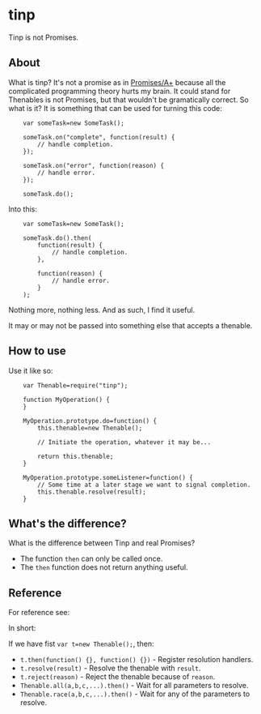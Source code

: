 tinp
====

Tinp is not Promises.

About
-----

What is tinp? It's not a promise as in [Promises/A+](https://github.com/promises-aplus) because all the complicated
programming theory hurts my brain. It could stand for Thenables is not Promises, but that wouldn't be gramatically
correct. So what is it? It is something that can be used for turning this code:

````
    var someTask=new SomeTask();

    someTask.on("complete", function(result) {
        // handle completion.
    });

    someTask.on("error", function(reason) {
        // handle error.
    });

    someTask.do();
````

Into this:

````
    var someTask=new SomeTask();

    someTask.do().then(
        function(result) {
            // handle completion.
        },

        function(reason) {
            // handle error.
        }
    );
````

Nothing more, nothing less. And as such, I find it useful.

It may or may not be passed into something else that accepts a thenable.

How to use
----------

Use it like so:

````
    var Thenable=require("tinp");

    function MyOperation() {
    }

    MyOperation.prototype.do=function() {
        this.thenable=new Thenable();

        // Initiate the operation, whatever it may be...

        return this.thenable;
    }

    MyOperation.prototype.someListener=function() {
        // Some time at a later stage we want to signal completion.
        this.thenable.resolve(result);
    }
````

What's the difference?
----------------------

What is the difference between Tinp and real Promises?

* The function `then` can only be called once.
* The `then` function does not return anything useful.

Reference
---------

For reference see: 

In short:

If we have fist `var t=new Thenable();`, then:

* `t.then(function() {}, function() {})` - Register resolution handlers.
* `t.resolve(result)` - Resolve the thenable with `result`.
* `t.reject(reason)` - Reject the thenable because of `reason`.
* `Thenable.all(a,b,c,...).then()` - Wait for all parameters to resolve.
* `Thenable.race(a,b,c,...).then()` - Wait for any of the parameters to resolve.
